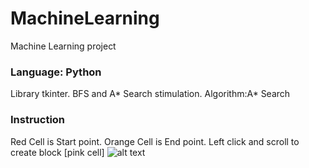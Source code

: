 # MachineLearning
Machine Learning project
### Language: Python
 Library tkinter.
 BFS and A* Search stimulation.
 Algorithm:A* Search
### Instruction
Red Cell is Start point.
Orange Cell is End point.
Left click and scroll to create block [pink cell] 
![alt text](https://github.com/khanhhuynguyenvu/MachineLearning/blob/master/Project/Guide/Block.PNG)
